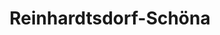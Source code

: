 ---
title: Reinhardtsdorf-Schöna
url: /reinhardtsdorf-schoena/
latitude: 50.894
longitude: 14.192
---